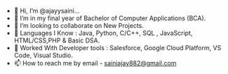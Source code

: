 - 👋 Hi, I’m @ajayysaini...
- 🌱 I’m in my final year of Bachelor of Computer Applications (BCA).
- 💞️ I’m looking to collaborate on New Projects.
- 👀 Languages I Know : Java, Python, C/C++, SQL , JavaScript, HTML/CSS,PHP &  Basic DSA.
- 👀 Worked With Developer tools : Salesforce, Google Cloud Platform, VS Code, Visual Studio.
- 📫 How to reach me by email - sainiajay882@gmail.com
